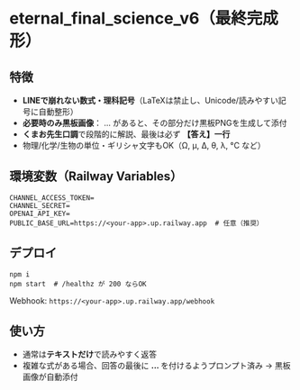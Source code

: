 
# eternal_final_science_v6（最終完成形）

## 特徴
- **LINEで崩れない数式・理科記号**（LaTeXは禁止し、Unicode/読みやすい記号に自動整形）
- **必要時のみ黒板画像**：<LATEX> ... </LATEX> があると、その部分だけ黒板PNGを生成して添付
- **くまお先生口調**で段階的に解説、最後は必ず **【答え】一行**
- 物理/化学/生物の単位・ギリシャ文字もOK（Ω, µ, Δ, θ, λ, °C など）

## 環境変数（Railway Variables）
```
CHANNEL_ACCESS_TOKEN=
CHANNEL_SECRET=
OPENAI_API_KEY=
PUBLIC_BASE_URL=https://<your-app>.up.railway.app  # 任意（推奨）
```

## デプロイ
```
npm i
npm start  # /healthz が 200 ならOK
```
Webhook: `https://<your-app>.up.railway.app/webhook`

## 使い方
- 通常は**テキストだけ**で読みやすく返答
- 複雑な式がある場合、回答の最後に **<LATEX> ... </LATEX>** を付けるようプロンプト済み → 黒板画像が自動添付
